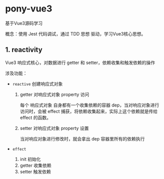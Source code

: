 # pony-vue3
基于Vue3源码学习

概念：使用 Jest 代码调试，通过 TDD 思想 驱动，学习Vue3核心思想。

## 1. reactivity

Vue3 响应式核心，对数据进行 getter 和 setter，依赖收集和触发依赖的操作

涉及功能：

- `reactive` 创建响应式对象

  1. getter 对响应式对象 property 访问

      每个 响应式对象 自身都有一个收集依赖的容器 dep，当对响应对象进行访问时，会被 effect 捕获，将依赖收集起来，实际上这个依赖就是传给 effect 的函数。

  2. setter 对响应式对象 property 设置

     当对响应对象进行修改时，就会拿出 dep 容器里所有的依赖执行

- `effect`

  1. init 初始化
  2. getter 收集依赖
  3. setter 触发依赖
